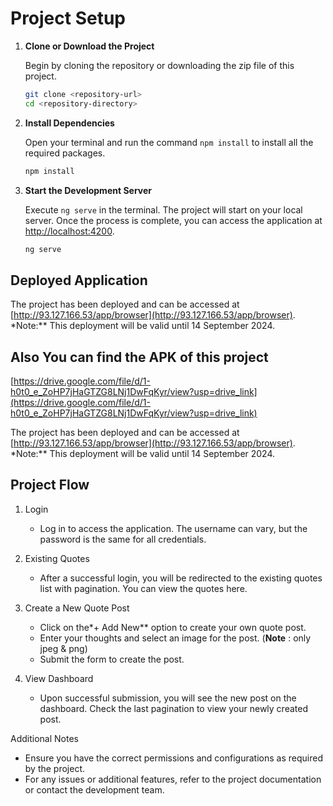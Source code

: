 # Project Setup

1.  **Clone or Download the Project**

    Begin by cloning the repository or downloading the zip file of this project.

    ```bash
    git clone <repository-url>
    cd <repository-directory>
    ```

2.  **Install Dependencies**

    Open your terminal and run the command `npm install` to install all the required packages.

    ```bash
    npm install
    ```

3.  **Start the Development Server**

    Execute `ng serve` in the terminal. The project will start on your local server. Once the process is complete, you can access the application at [http://localhost:4200](http://localhost:4200).

    ```bash
    ng serve
    ```

## Deployed Application

The project has been deployed and can be accessed at [http://93.127.166.53/app/browser](http://93.127.166.53/app/browser).
\*Note:\*\* This deployment will be valid until 14 September 2024.

## Also You can find the APK of this project
[https://drive.google.com/file/d/1-h0t0_e_ZoHP7jHaGTZG8LNj1DwFqKyr/view?usp=drive_link](https://drive.google.com/file/d/1-h0t0_e_ZoHP7jHaGTZG8LNj1DwFqKyr/view?usp=drive_link)

The project has been deployed and can be accessed at [http://93.127.166.53/app/browser](http://93.127.166.53/app/browser).
\*Note:\*\* This deployment will be valid until 14 September 2024.

## Project Flow

1.  Login

    - Log in to access the application. The username can vary, but the password is the same for all credentials.

2.  Existing Quotes

    - After a successful login, you will be redirected to the existing quotes list with pagination. You can view the quotes here.

3.  Create a New Quote Post

    - Click on the\*+ Add New\*\* option to create your own quote post.
    - Enter your thoughts and select an image for the post. (**Note** : only jpeg & png)
    - Submit the form to create the post.

4.  View Dashboard

    - Upon successful submission, you will see the new post on the dashboard. Check the last pagination to view your newly created post.

Additional Notes

- Ensure you have the correct permissions and configurations as required by the project.
- For any issues or additional features, refer to the project documentation or contact the development team.
